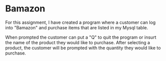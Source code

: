 # Bamazon

For this assignment, I have created a program where a customer can log into "Bamazon" and purchase items that are listed in my Mysql table.

When prompted the customer can put a "Q" to quit the program or insurt the name of the product they would like to purchase.  After selecting a product, the customer will be prompted with the quantity they would like to purchase. 